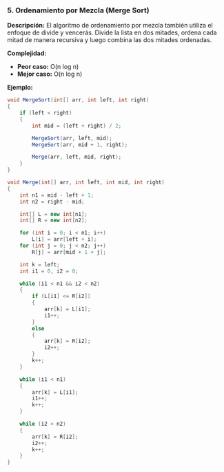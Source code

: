 ### **5. Ordenamiento por Mezcla (Merge Sort)**

**Descripción:**
El algoritmo de ordenamiento por mezcla también utiliza el enfoque de divide y vencerás. Divide la lista en dos mitades, ordena cada mitad de manera recursiva y luego combina las dos mitades ordenadas.

**Complejidad:**
- **Peor caso:** O(n log n)
- **Mejor caso:** O(n log n)

**Ejemplo:**

```csharp
void MergeSort(int[] arr, int left, int right)
{
    if (left < right)
    {
        int mid = (left + right) / 2;

        MergeSort(arr, left, mid);
        MergeSort(arr, mid + 1, right);

        Merge(arr, left, mid, right);
    }
}

void Merge(int[] arr, int left, int mid, int right)
{
    int n1 = mid - left + 1;
    int n2 = right - mid;

    int[] L = new int[n1];
    int[] R = new int[n2];

    for (int i = 0; i < n1; i++)
        L[i] = arr[left + i];
    for (int j = 0; j < n2; j++)
        R[j] = arr[mid + 1 + j];

    int k = left;
    int i1 = 0, i2 = 0;

    while (i1 < n1 && i2 < n2)
    {
        if (L[i1] <= R[i2])
        {
            arr[k] = L[i1];
            i1++;
        }
        else
        {
            arr[k] = R[i2];
            i2++;
        }
        k++;
    }

    while (i1 < n1)
    {
        arr[k] = L[i1];
        i1++;
        k++;
    }

    while (i2 < n2)
    {
        arr[k] = R[i2];
        i2++;
        k++;
    }
}
```